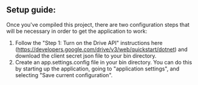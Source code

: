 ## Setup guide:
Once you've compiled this project, there are two configuration steps that will be necessary in order to get the application to work:
1. Follow the "Step 1: Turn on the Drive API" instructions here (https://developers.google.com/drive/v3/web/quickstart/dotnet) and download the client secret json file to your bin directory.
2. Create an app.settings.config file in your bin directory. You can do this by starting up the application, going to "application settings", and selecting "Save current configuration".
